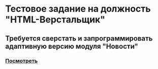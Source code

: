 # Тестовое задание на должность "HTML-Верстальщик"
## Требуется сверстать и запрограммировать адаптивную версию модуля "Новости"

[<h3> Посмотреть </h3>](https://sheyhmansur.github.io/news-test2/)
